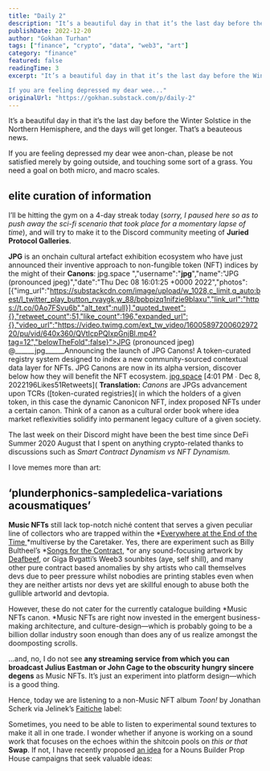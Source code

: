 ```yaml
---
title: "Daily 2"
description: "It’s a beautiful day in that it’s the last day before the Winter Solstice in the Northern Hemisphere, and the days will get longer."
publishDate: 2022-12-20
author: "Gokhan Turhan"
tags: ["finance", "crypto", "data", "web3", "art"]
category: "finance"
featured: false
readingTime: 3
excerpt: "It’s a beautiful day in that it’s the last day before the Winter Solstice in the Northern Hemisphere, and the days will get longer. That’s a beauteous news.

If you are feeling depressed my dear wee..."
originalUrl: "https://gokhan.substack.com/p/daily-2"
---
```


It’s a beautiful day in that it’s the last day before the Winter Solstice in the Northern Hemisphere, and the days will get longer. That’s a beauteous news.

If you are feeling depressed my dear wee anon-chan, please be not satisfied merely by going outside, and touching some sort of a grass. You need a goal on both micro, and macro scales.

## elite curation of information

I’ll be hitting the gym on a 4-day streak today (*sorry, I paused here so as to push away the sci-fi scenario that took place for a momentary lapse of time*), and will try to make it to the Discord community meeting of **Juried Protocol Galleries**.

**JPG** is an onchain cultural artefact exhibition ecosystem who have just announced their inventive approach to non-fungible token (NFT) indices by the might of their **Canons**:
jpg.space ","username":"______jpg______","name":"JPG (pronounced jpeg)","date":"Thu Dec 08 16:01:25 +0000 2022","photos":[{"img_url":"https://substackcdn.com/image/upload/w_1028,c_limit,q_auto:best/l_twitter_play_button_rvaygk,w_88/bpbpizq1nifzie9blaxu","link_url":"https://t.co/0Ao7FSvu6b","alt_text":null}],"quoted_tweet":{},"retweet_count":51,"like_count":196,"expanded_url":{},"video_url":"https://video.twimg.com/ext_tw_video/1600589720060297220/pu/vid/640x360/QVtIcpPQIxpGnjBl.mp4?tag=12","belowTheFold":false}">JPG (pronounced jpeg) @______jpg______Announcing the launch of JPG Canons! A token-curated registry system designed to index a new community-sourced contextual data layer for NFTs. JPG Canons are now in its alpha version, discover below how they will benefit the NFT ecosystem.
[jpg.space](https://jpg.space) [4:01 PM ∙ Dec 8, 2022196Likes51Retweets](<TwitterEmbed id="1600883253816496128" />
**Translation:** *Canons* are JPGs advancement upon TCRs ([token-curated registries](<YouTubeEmbed id="xQrDWE_IcWo" /> in which the holders of a given token, in this case the dynamic Canonicon NFT, index proposed NFTs under a certain canon. Think of a canon as a cultural order book where idea market reflexivities solidify into permanent legacy culture of a given society.

The last week on their Discord might have been the best time since DeFi Summer 2020 August that I spent on anything crypto-related thanks to discussions such as *Smart Contract Dynamism vs NFT Dynamism.*

I love memes more than art:

## ‘plunderphonics-sampledelica-variations acousmatiques’

**Music NFTs** still lack top-notch niché content that serves a given peculiar line of collectors who are trapped within the *[Everywhere at the End of the Time ](https://thecaretaker.bandcamp.com/album/everywhere-at-the-end-of-time)*multiverse by the Caretaker. Yes, there are experiment such as Billy Bultheel’s *[Songs for the Contract](https://www.folia.app/works/10), *or any sound-focusing artwork by [Deafbeef](https://www.deafbeef.com/), or Giga Bvgatti’s Weeb3 sounbites (aye, self shill), and many other pure contract based anomalies by shy artists who call themselves devs due to peer pressure whilst nobodies are printing stables even when they are neither artists nor devs yet are skillful enough to abuse both the gullible artworld and devtopia.

However, these do not cater for the currently catalogue building *Music NFTs canon. *Music NFTs are right now invested in the emergent business-making architecture, and culture-design—which is probably going to be a billion dollar industry soon enough than does any of us realize amongst the doomposting scrolls.

…and, no, I do not see **any streaming service from which you can broadcast Julius Eastman or John Cage to the obscurity hungry sincere degens** as Music NFTs. It’s just an experiment into platform design—which is a good thing.

Hence, today we are listening to a non-Music NFT album *Toon!* by Jonathan Scherk via Jelinek’s [Faitiche](https://faitiche.de/blog/2022) label:

Sometimes, you need to be able to listen to experimental sound textures to make it all in one trade. I wonder whether if anyone is working on a sound work that focuses on the echoes within the shitcoin pools on *this or that* **Swap**. If not, I have recently proposed [an idea](https://prop.house/builder/ideas-are-valuable/2508) for a Nouns Builder Prop House campaigns that seek valuable ideas:
[](https://substackcdn.com/image/fetch/f_auto,q_auto:good,fl_progressive:steep/https%3A%2F%2Fbucketeer-e05bbc84-baa3-437e-9518-adb32be77984.s3.amazonaws.com%2Fpublic%2Fimages%2Fa8a58f56-f5d6-4eae-bed2-7e33b75b671b_1128x1642.png)